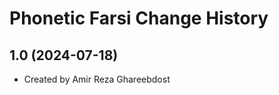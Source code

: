 Phonetic Farsi Change History
====================

1.0 (2024-07-18)
----------------
* Created by Amir Reza Ghareebdost
